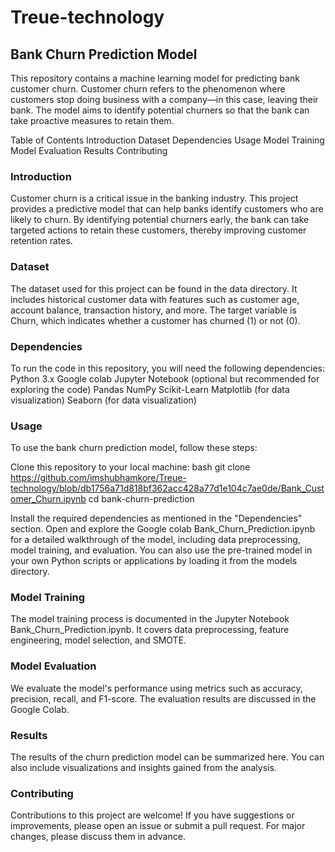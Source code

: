 # Treue-technology

## Bank Churn Prediction Model
This repository contains a machine learning model for predicting bank customer churn. Customer churn refers to the phenomenon where customers stop doing business with a company—in this case, leaving their bank. The model aims to identify potential churners so that the bank can take proactive measures to retain them.

Table of Contents
Introduction
Dataset
Dependencies
Usage
Model Training
Model Evaluation
Results
Contributing


### Introduction
Customer churn is a critical issue in the banking industry. This project provides a predictive model that can help banks identify customers who are likely to churn. By identifying potential churners early, the bank can take targeted actions to retain these customers, thereby improving customer retention rates.

### Dataset
The dataset used for this project can be found in the data directory. It includes historical customer data with features such as customer age, account balance, transaction history, and more. The target variable is Churn, which indicates whether a customer has churned (1) or not (0).

### Dependencies
To run the code in this repository, you will need the following dependencies:
Python 3.x
Google colab
Jupyter Notebook (optional but recommended for exploring the code)
Pandas
NumPy
Scikit-Learn
Matplotlib (for data visualization)
Seaborn (for data visualization)

### Usage
To use the bank churn prediction model, follow these steps:

Clone this repository to your local machine:
bash
git clone https://github.com/imshubhamkore/Treue-technology/blob/db1756a71d818bf362acc428a77d1e104c7ae0de/Bank_Customer_Churn.ipynb
cd bank-churn-prediction

Install the required dependencies as mentioned in the "Dependencies" section.
Open and explore the Google colab Bank_Churn_Prediction.ipynb for a detailed walkthrough of the model, including data preprocessing, model training, and evaluation.
You can also use the pre-trained model in your own Python scripts or applications by loading it from the models directory.

### Model Training
The model training process is documented in the Jupyter Notebook Bank_Churn_Prediction.ipynb. It covers data preprocessing, feature engineering, model selection, and SMOTE.

### Model Evaluation
We evaluate the model's performance using metrics such as accuracy, precision, recall, and F1-score. The evaluation results are discussed in the Google Colab.

### Results
The results of the churn prediction model can be summarized here. You can also include visualizations and insights gained from the analysis.

### Contributing
Contributions to this project are welcome! If you have suggestions or improvements, please open an issue or submit a pull request. For major changes, please discuss them in advance.
